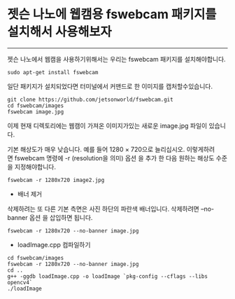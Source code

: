 # 젯슨 나노에 웹캠용 fswebcam 패키지를 설치해서 사용해보자
***

젯슨 나노에서 웹캠을 사용하기위해서는 우리는 fswebcam 패키지를 설치해야합니다.
```
sudo apt-get install fswebcam
```

일단 패키지가 설치되었다면 터미널에서 커맨드로 한 이미지를 캡처할수있습니다.
```
git clone https://github.com/jetsonworld/fswebcam.git
cd fswebcam/images
fswebcam image.jpg
```

이제 현재 디렉토리에는 웹캠이 가져온 이미지가있는 새로운 image.jpg 파일이 있습니다.

기본 해상도가 매우 낮습니다. 예를 들어 1280 × 720으로 늘리십시오. 이렇게하려면 fswebcam 명령에 -r (resolution을 의미) 옵션 을 추가 한 다음 원하는 해상도 수준을 지정해야합니다.

```
fswebcam -r 1280x720 image2.jpg
```

* 배너 제거

삭제하려는 또 다른 기본 측면은 사진 하단의 파란색 배너입니다. 삭제하려면 –no-banner 옵션 을 삽입하면 됩니다.

```
fswebcam -r 1280x720 --no-banner image.jpg
```

* loadImage.cpp 컴파일하기
```
cd fswebcam/images
fswebcam -r 1280x720 --no-banner image.jpg
cd ..
g++ -ggdb loadImage.cpp -o loadImage `pkg-config --cflags --libs opencv4`
./loadImage
```
